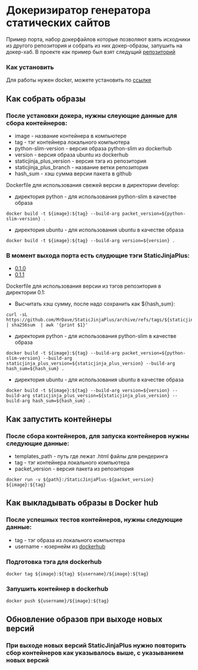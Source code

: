 # Докеризиратор генератора статических сайтов

Пример порта, набор докерфайлов которые позволяют взять исходники из другого репозитория и собрать из них докер-образы,
запушить на докер-хаб.
В проекте как пример был взят следущий [репозиторий](https://github.com/MrDave/StaticJinjaPlus)

### Как установить

Для работы нужен docker, можете установить по [ссылке](https://docs.docker.com/engine/install/)

## Как собрать образы

### После установки докера, нужны слеующие данные для сбора контейнеров:

* image - название контейнера в компьютере
* tag - тэг контейнера локального компьютера
* python-slim-version - версия образа python-slim из dockerhub
* version - версия образа ubuntu из dockerhub
* staticjinja_plus_version - версия тэга из репозитория
* staticjinja_plus_branch - название ветки репозитория
* hash_sum - хэш сумма версии пакета в github

Dockerfile для использования свежей версии в директории develop:

* директория python - для использования python-slim в качестве образа

```
docker build -t ${image}:${tag} --build-arg packet_version=${python-slim-version} .
```

* директория ubuntu - для использования ubuntu в качестве образа

```
docker build -t ${image}:${tag} --build-arg version=${version} .
```

### В момент выхода порта есть слудющие тэги StaticJinjaPlus:

- [0.1.0](https://github.com/MrDave/StaticJinjaPlus/releases/tag/0.1.0)
- [0.1.1](https://github.com/MrDave/StaticJinjaPlus/releases/tag/0.1.1)

Dockerfile для использования версии из тэгов репозитория в директории 0.1:

* Высчитать хэш сумму, после надо сохранить как ${hash_sum}:
```shell
curl -sL https://github.com/MrDave/StaticJinjaPlus/archive/refs/tags/${staticjinja_plus_version}.tar.gz | sha256sum  | awk '{print $1}'
```

* директория python - для использования python-slim в качестве образа

```
docker build -t ${image}:${tag} --build-arg packet_version=${python-slim-version} --build-arg staticjinja_plus_version=${staticjinja_plus_version} --build-arg hash_sum=${hash_sum} .
```

* директория ubuntu - для использования ubuntu в качестве образа

```
docker build -t ${image}:${tag} --build-arg version=${version} --build-arg staticjinja_plus_version=${staticjinja_plus_version} --build-arg hash_sum=${hash_sum} .
```

## Как запустить контейнеры

### После сбора контейнеров, для запуска контейнеров нужны следующие данные:

* templates_path - путь где лежат .html файлы для рендеринга
* tag - тэг контейнера локального компьютера
* packet_version - версия пакета из репозитория

```
docker run -v ${path}:/StaticJinjaPlus-${packet_version}  ${image}:${tag}
```

## Как выкладывать образы в Docker hub

### После успешных тестов контейнеров, нужны следующие данные:

* tag - тэг образа из локального компьютера
* username - юзернейм из [dockerhub](https://hub.docker.com/)

### Подготовка тэга для dockerhub

```
docker tag ${image}:${tag} ${username}/${image}:${tag}
```

### Запушить контейнер в dockerhub

```
docker push ${username}/${image}:${tag}
```

## Обновление образов при выходе новых версий

### При выходе новых версий StaticJinjaPlus нужно повторить сбор контейнеров как указывалось выше, с указыванием новых версий